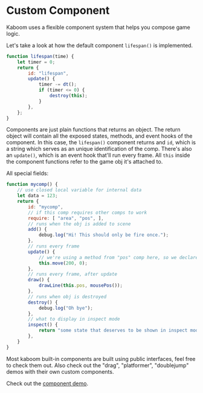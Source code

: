 # Custom Component

Kaboom uses a flexible component system that helps you compose game logic.

Let's take a look at how the default component `lifespan()` is implemented.

```js
function lifespan(time) {
	let timer = 0;
	return {
		id: "lifespan",
		update() {
			timer -= dt();
			if (timer <= 0) {
				destroy(this);
			}
		},
	};
}
```

Components are just plain functions that returns an object. The return object will contain all the exposed states, methods, and event hooks of the component. In this case, the `lifespan()` component returns and `id`, which is a string which serves as an unique identification of the comp. There's also an `update()`, which is an event hook that'll run every frame. All `this` inside the component functions refer to the game obj it's attached to.

All special fields:
```js
function mycomp() {
	// use closed local variable for internal data
	let data = 123;
	return {
		id: "mycomp",
		// if this comp requires other comps to work
		require: [ "area", "pos", ],
		// runs when the obj is added to scene
		add() {
			debug.log("Hi! This should only be fire once.");
		},
		// runs every frame
		update() {
			// we're using a method from "pos" comp here, so we declare require "pos" above
			this.move(200, 0);
		},
		// runs every frame, after update
		draw() {
			drawLine(this.pos, mousePos());
		},
		// runs when obj is destroyed
		destroy() {
			debug.log("Oh bye");
		},
		// what to display in inspect mode
		inspect() {
			return "some state that deserves to be shown in inspect mode";
		},
	}
}
```

Most kaboom built-in components are built using public interfaces, feel free to check them out. Also check out the "drag", "platformer", "doublejump" demos with their own custom components.

Check out the [component demo](https://kaboomjs.com/play?demo=component).

